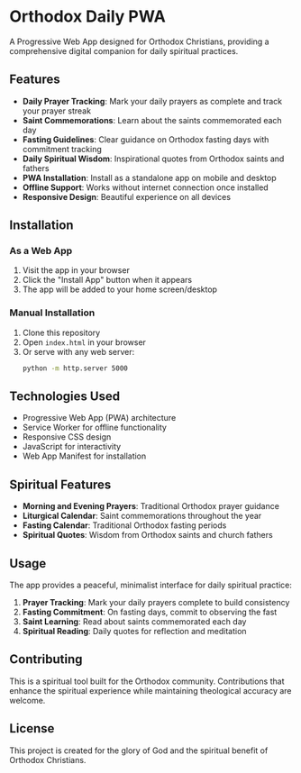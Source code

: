 # Orthodox Daily PWA

A Progressive Web App designed for Orthodox Christians, providing a comprehensive digital companion for daily spiritual practices.

## Features

- **Daily Prayer Tracking**: Mark your daily prayers as complete and track your prayer streak
- **Saint Commemorations**: Learn about the saints commemorated each day
- **Fasting Guidelines**: Clear guidance on Orthodox fasting days with commitment tracking
- **Daily Spiritual Wisdom**: Inspirational quotes from Orthodox saints and fathers
- **PWA Installation**: Install as a standalone app on mobile and desktop
- **Offline Support**: Works without internet connection once installed
- **Responsive Design**: Beautiful experience on all devices

## Installation

### As a Web App
1. Visit the app in your browser
2. Click the "Install App" button when it appears
3. The app will be added to your home screen/desktop

### Manual Installation
1. Clone this repository
2. Open `index.html` in your browser
3. Or serve with any web server:
   ```bash
   python -m http.server 5000
   ```

## Technologies Used

- Progressive Web App (PWA) architecture
- Service Worker for offline functionality
- Responsive CSS design
- JavaScript for interactivity
- Web App Manifest for installation

## Spiritual Features

- **Morning and Evening Prayers**: Traditional Orthodox prayer guidance
- **Liturgical Calendar**: Saint commemorations throughout the year
- **Fasting Calendar**: Traditional Orthodox fasting periods
- **Spiritual Quotes**: Wisdom from Orthodox saints and church fathers

## Usage

The app provides a peaceful, minimalist interface for daily spiritual practice:

1. **Prayer Tracking**: Mark your daily prayers complete to build consistency
2. **Fasting Commitment**: On fasting days, commit to observing the fast
3. **Saint Learning**: Read about saints commemorated each day
4. **Spiritual Reading**: Daily quotes for reflection and meditation

## Contributing

This is a spiritual tool built for the Orthodox community. Contributions that enhance the spiritual experience while maintaining theological accuracy are welcome.

## License

This project is created for the glory of God and the spiritual benefit of Orthodox Christians.